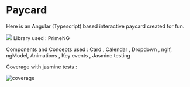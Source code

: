 # Paycard

Here is an Angular (Typescript) based interactive paycard created for fun.


![](https://github.com/shreyamishra1609/Angular-paycard/blob/main/angular-paycard.gif)
Library used : PrimeNG

Components and Concepts used : 
  Card ,
  Calendar ,
  Dropdown ,
  ngIf,
  ngModel,
  Animations ,
  Key events ,
  Jasmine testing 
  
Coverage with jasmine tests :

![coverage](https://github.com/shreyamishra1609/Angular-paycard/blob/main/coverage.png)

  





